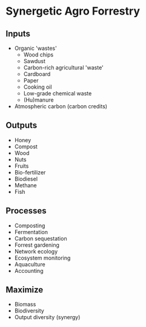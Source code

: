 # Synergetic Agro Forrestry
## Inputs
* Organic 'wastes'
  * Wood chips
  * Sawdust
  * Carbon-rich agricultural 'waste'
  * Cardboard
  * Paper
  * Cooking oil
  * Low-grade chemical waste
  * (Hu)manure
* Atmospheric carbon (carbon credits)

## Outputs
* Honey
* Compost
* Wood
* Nuts
* Fruits
* Bio-fertilizer
* Biodiesel
* Methane
* Fish


## Processes
* Composting
* Fermentation
* Carbon sequestation
* Forrest gardening
* Network ecology
* Ecosystem monitoring
* Aquaculture
* Accounting

## Maximize
* Biomass
* Biodiversity
* Output diversity (synergy)